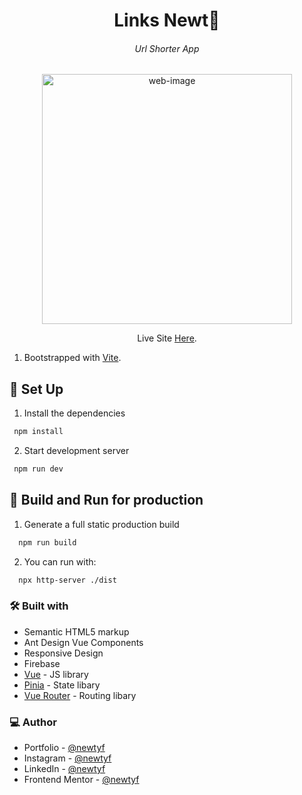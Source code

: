 <h1 align="center">Links Newt🔗</h1>
<h6 align="center">Url Shorter App</h6>

<div align="center"><img src="https://user-images.githubusercontent.com/87625663/194089045-8cc59f44-aa42-42b6-804b-ceb7e29511c1.png" width="400" alt="web-image" /></div>
<p align="center">Live Site <a href="https://linksnewt.netlify.app/">Here</a>.</p>

1. Bootstrapped with [Vite](https://vitejs.dev/).

## 👾 Set Up

1. Install the dependencies

  ```sh
   npm install
   ```

2. Start development server

  ```sh
   npm run dev
   ```

## 👾 Build and Run for production
1. Generate a full static production build

 ```sh
   npm run build
   ```

2. You can run with:

 ```sh
   npx http-server ./dist
   ``` 
  

### 🛠 Built with

- Semantic HTML5 markup
- Ant Design Vue Components
- Responsive Design
- Firebase
- [Vue](https://vuejs.org/) - JS library
- [Pinia](https://pinia.vuejs.org/) - State libary
- [Vue Router](https://router.vuejs.org/) - Routing libary

### 💻 Author

- Portfolio - [@newtyf](https://linksnewt.netlify.app/3LVx-w)
- Instagram - [@newtyf](https://www.instagram.com/newt_yf/)
- LinkedIn - [@newtyf](https://www.linkedin.com/in/axel-mu%C3%B1oz/)
- Frontend Mentor - [@newtyf](https://www.frontendmentor.io/profile/TREz-bits)
